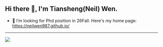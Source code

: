 ## Hi there 👋, I'm Tiansheng(Neil) Wen.

- 🤔 I’m looking for Phd position in 26Fall. Here's my home page: https://neilwen987.github.io/
---

[<img align="center" src="https://github-readme-stats.vercel.app/api?username=neilwen987&count_private=true&show_icon=true&theme=vue-light"/>][my_github]

<!--
**neilwen987/neilwen987** is a ✨ _special_ ✨ repository because its `README.md` (this file) appears on your GitHub profile.


[<img align="center" src="https://github-readme-stats.vercel.app/api/top-langs/?username=neilwen987&langs_count=8&layout=compact&count_private=true&theme=vue-light"/>][my_github]

Here are some ideas to get you started:

- 🔭 I’m currently working on ...
- 🌱 I’m currently learning ...
- 👯 I’m looking to collaborate on ...

- 💬 Ask me about ...
- 📫 How to reach me: ...
- 😄 Pronouns: ...
- ⚡ Fun fact: ...
-->
[my_github]:https://github.com/neilwen987
